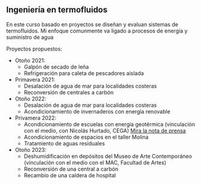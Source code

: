 ## Ingeniería en termofluidos
En este curso basado en proyectos se diseñan y evaluan sistemas de termofluidos. Mi enfoque comunmente va ligado a procesos de energía y suministro de agua

Proyectos propuestos:
* Otoño 2021: 
  * Galpón de secado de leña
  * Refrigeración para caleta de pescadores aislada
* Primavera 2021: 
  * Desalación de agua de mar para localidades costeras
  * Reconversión de centrales a carbón
* Otoño 2022: 
  * Desalación de agua de mar para localidades costeras
  * Acondicionamiento de invernaderos con energía renovable
* Privamera 2022: 
  * Acondicionamiento de escuelas con energía geotérmica (vinculación con el medio, con Nicolás Hurtado, CEGA) [Mira la nota de prensa](https://dimec.uchile.cl/app/estudiantes-participan-de-proyectos-vinculados-con-comunidades-escolares-del-sur-de-nuestro-pais/)
  * Acondicionamiento de espacios en el taller Molina
  * Tratamiento de aguas residuales
* Otoño 2023:
  * Deshumidificación en depósitos del Museo de Arte Contemporáneo (vinculación con el medio con el MAC, Facultad de Artes)
  * Reconversión de una central a carbón
  * Recambio de una caldera de hospital
